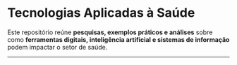 
# Tecnologias Aplicadas à Saúde

Este repositório reúne **pesquisas, exemplos práticos e análises** sobre como **ferramentas digitais, inteligência artificial e sistemas de informação** podem impactar o setor de saúde.

---



